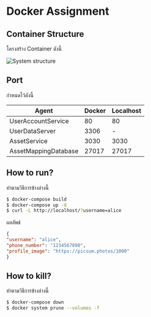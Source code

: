 # Docker Assignment

## Container Structure
โครงสร้าง Container ดังนี้

![System structure](images/Docker-Worksheet.jpg)

## Port
กำหนดไว้ดังนี้

Agent | Docker | Localhost
------------- | ------------ | -------------
UserAccountService  | 80 | 80
UserDataServer | 3306 | -
AssetService | 3030 | 3030
AssetMappingDatabase | 27017 | 27017


## How to run?
ทำตามวิธีการข้างล่างนี้

```bash
$ docker-compose build
$ docker-compose up -d
$ curl -L http://localhost/?username=alice
```
ผลลัพธ์
```json
{
"username": "alice",
"phone_number": "1234567890",
"profile_image": "https://picsum.photos/1000"
}
```

## How to kill?
ทำตามวิธีการข้างล่างนี้

```bash
$ docker-compose down
$ docker system prune --volumes -f
```
